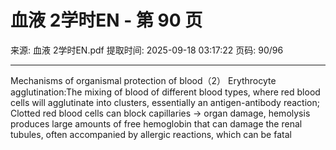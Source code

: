 # 血液 2学时EN - 第 90 页

来源: 血液 2学时EN.pdf
提取时间: 2025-09-18 03:17:22
页码: 90/96

---

Mechanisms of organismal protection of blood（2） Erythrocyte agglutination:The mixing of blood of different blood types, where red blood cells will agglutinate into clusters, essentially an antigen-antibody reaction;
Clotted red blood cells can block capillaries → organ damage, hemolysis produces large amounts of free hemoglobin that can damage the renal tubules, often accompanied by allergic reactions, which can be fatal